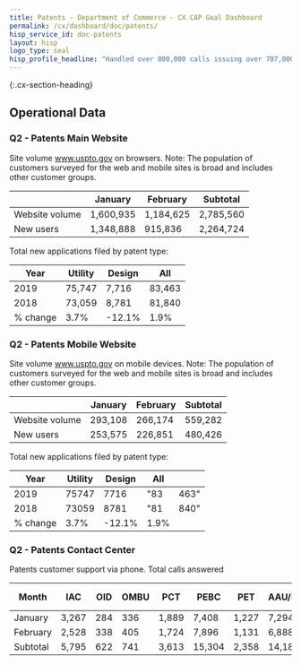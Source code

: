 ```yaml
---
title: Patents - Department of Commerce - CX CAP Goal Dashboard
permalink: /cx/dashboard/doc/patents/
hisp_service_id: doc-patents
layout: hisp
logo_type: seal
hisp_profile_headline: "Handled over 800,000 calls issuing over 707,000 trademarks and patents to further American innovation"
---
```


{:.cx-section-heading}
## Operational Data

### Q2 - Patents Main Website

Site volume www.uspto.gov on browsers. Note: The population of customers surveyed for the web and mobile sites is broad and includes other customer groups.

|                | January | February  | Subtotal  |
|----------------|-----------|-----------|-----------|
| Website volume | 1,600,935 | 1,184,625 | 2,785,560 |
| New users      | 1,348,888 | 915,836   | 2,264,724 |

Total new applications filed by patent type:

| Year     | Utility | Design | All    |
|----------|---------|--------|--------|
| 2019     | 75,747  | 7,716  | 83,463 |
| 2018     | 73,059  | 8,781  | 81,840 |
| % change | 3.7%    | -12.1% | 1.9%   |


### Q2 - Patents Mobile Website

Site volume www.uspto.gov on mobile devices. Note: The population of customers surveyed for the web and mobile sites is broad and includes other customer groups.

|                | January | February | Subtotal |
|----------------|---------|----------|----------|
| Website volume | 293,108 | 266,174  | 559,282  |
| New users      | 253,575 | 226,851  | 480,426  |


Total new applications filed by patent type:

| Year     | Utility | Design | All  |      |
|----------|---------|--------|------|------|
| 2019     | 75747   | 7716   | "83  | 463" |
| 2018     | 73059   | 8781   | "81  | 840" |
| % change | 3.7%    | -12.1% | 1.9% |      |


### Q2 - Patents Contact Center

Patents customer support via phone.  Total calls answered

| Month    | IAC   | OID | OMBU | PCT   | PEBC   | PET   | AAU/PUBS | PATENTS TOTAL | USPTO TOTAL |
|----------|-------|-----|------|-------|--------|-------|----------|---------------|-------------|
| January  | 3,267 | 284 | 336  | 1,889 | 7,408  | 1,227 | 7,294    | 21,705        | 56,649      |
| February | 2,528 | 338 | 405  | 1,724 | 7,896  | 1,131 | 6,888    | 20,910        | 57,129      |
| Subtotal | 5,795 | 622 | 741  | 3,613 | 15,304 | 2,358 | 14,182   | 42,615        | 113,778     |
